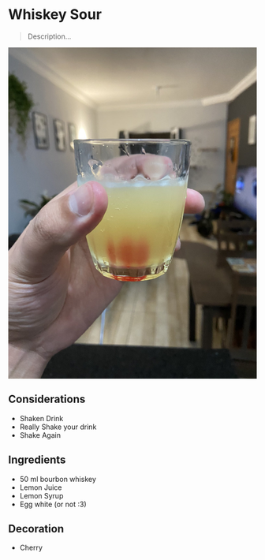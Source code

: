 # Whiskey Sour

> Description... 

<div align=>
	<img align="center" width="600px" src="/assets/img/whiskey-sour.jpg">
</div> 

## Considerations

* Shaken Drink
* Really Shake your drink 
* Shake Again

## Ingredients

* 50 ml bourbon whiskey 
* Lemon Juice
* Lemon Syrup
* Egg white (or not :3)

## Decoration

* Cherry 